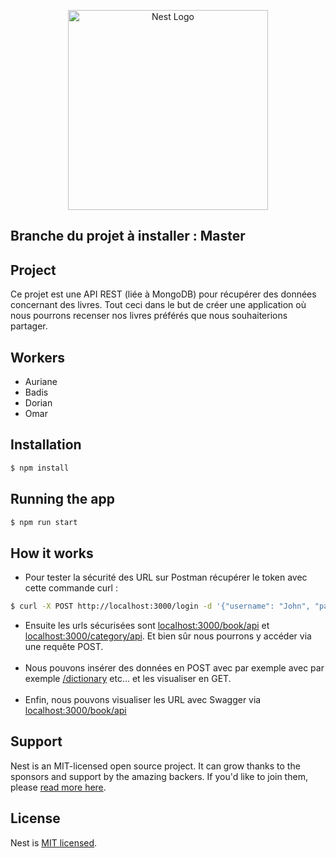 <p align="center">
  <a href="http://nestjs.com/" target="blank"><img src="https://nestjs.com/img/logo_text.svg" width="320" alt="Nest Logo" /></a>
</p>

## Branche du projet à installer : Master
## Project
 Ce projet est une API REST (liée à MongoDB) pour récupérer des données concernant des livres. Tout ceci dans le but de créer une application où nous pourrons recenser nos livres préférés que nous souhaiterions partager. 
## Workers

- Auriane 
- Badis
- Dorian
- Omar
  
## Installation

```bash
$ npm install
```
## Running the app

```bash
$ npm run start
```
## How it works
- Pour tester la sécurité des URL sur Postman récupérer le token avec cette commande curl : 

```bash
$ curl -X POST http://localhost:3000/login -d '{"username": "John", "password": "John"}' -H "Content-Type: application/json"
```
- Ensuite les urls sécurisées sont <a href="http://localhost:3000/book/api" target="_blank">localhost:3000/book/api</a>  et <a href="http://localhost:3000/category/api" target="_blank">localhost:3000/category/api</a>. Et bien sûr nous pourrons y accéder via une requête POST.
<br><br>
- Nous pouvons insérer des données en POST avec par exemple avec par exemple <a href="http://localhost:3000/dictionary" target="_blank">/dictionary</a> etc... et les visualiser en GET.
<br><br>
- Enfin, nous pouvons visualiser les URL avec Swagger via <a href="http://localhost:3000/api" target="_blank">localhost:3000/book/api</a>
## Support

Nest is an MIT-licensed open source project. It can grow thanks to the sponsors and support by the amazing backers. If you'd like to join them, please [read more here](https://docs.nestjs.com/support).

## License

Nest is [MIT licensed](LICENSE).
